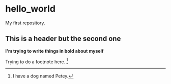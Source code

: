 # hello_world
My first repository.

## This is a header but the second one

**I'm trying to write things in bold about myself** 

Trying to do a footnote here. [^1]

[^1]: I have a dog named Petey.

